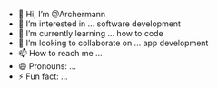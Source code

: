 - 👋 Hi, I’m @Archermann
- 👀 I’m interested in ... software development
- 🌱 I’m currently learning ... how to code
- 💞️ I’m looking to collaborate on ... app development
- 📫 How to reach me ...
- 😄 Pronouns: ...
- ⚡ Fun fact: ...

<!---
Archermann/Archermann is a ✨ special ✨ repository because its `README.md` (this file) appears on your GitHub profile.
You can click the Preview link to take a look at your changes.
--->

